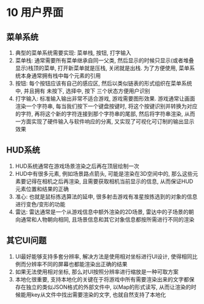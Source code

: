 # 10 用户界面

## 菜单系统

1. 典型的菜单系统需要实现: 菜单栈, 按钮, 打字输入
2. 菜单栈: 通常需要所有菜单继承自同一父类, 然后显示的时候只显示(或者堆叠显示)栈顶的菜单, 打开新菜单就是压栈, 关闭就是出栈. 为了方便使用, 菜单系统本身通常拥有栈中每个元素的引用
3. 按钮: 每个按钮应该有自己的感应区, 然后以类似链表的形式组织在菜单系统中, 并且拥有 未按下, 选择中, 按下 三个状态方便用户识别
4. 打字输入: 标准输入输出非常不适合游戏, 游戏需要图形效果. 游戏通常让画面渲染一个字符串, 每当我们按下一个键盘按键时, 将这个按键识别并转换为对应的字符, 再将这个新的字符连接到那个字符串的尾部, 然后将字符串渲染, 从而一方面实现了硬件输入与软件响应的分离, 又实现了可视化可订制的输出显示效果

## HUD系统

1. HUD系统通常在游戏场景渲染之后再在顶层绘制一次
2. HUD中有很多元素, 例如场景路点箭头, 可能是渲染在3D空间中的, 那么这些元素要记得在相机之后再渲染, 且需要获取相机当前显示的信息, 从而保证HUD元素位置和结果的正确
3. 准心: 也就是鼠标拣选算法的延申, 很多射击游戏有准星按拣选到的对象的信息进行变色/变形的功能
4. 雷达: 雷达通常是一个从游戏信息中额外渲染的2D场景, 雷达中的子场景的朝向通常和人物朝向相同, 且场景信息和其它对象信息都按所需进行不同的渲染

## 其它UI问题

1. UI最好能够支持多套分辨率, 解决方法是使用相对坐标进行UI设计, 使得相同比例而分辨率不同的屏幕也都能渲染出正确的结果
2. 如果无法使用相对坐标, 那么对UI按照分辨率进行缩放是一种可取方案
3. 本地化很重要, 支持本地化的关键在于将游戏中所有需要渲染出来的文字都保存在独立的类似JSON格式的外部文件中, 以Map的形式读写, 从而让渲染的时候能用key从文件中找出需要渲染的文字, 也就自然支持了本地化